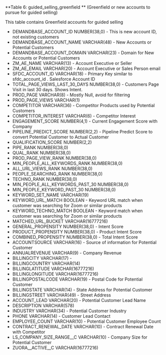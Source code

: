 **Table 6: guided_selling_greenfield ** (Greenfield or new accounts to pursue for guided selling)

This table contains Greenfield accounts for guided selling

- DEMANDBASE_ACCOUNT_ID	NUMBER(38,0) - This is new account ID, not existing customers
- DEMANDBASE_ACCOUNT_NAME	VARCHAR(48) - New Accounts or Potential Customers
- DEMANDBASE_ACCOUNT_DOMAIN	VARCHAR(23) - Domain for New Accounts or Potential Customers
- ZM_AE_NAME	VARCHAR(13) - Account Executive or Seller
- ZM_AE_EMAIL	VARCHAR(20) - Account Executive or Sales Person email
- SFDC_ACCOUNT_ID	VARCHAR(18) - Primary Key similar to sfdc_account_id . Salesforce Account ID
- TOTAL_PAGE_VIEWS_LAST_30_DAYS	NUMBER(38,0) - Customers Page Visit in last 30 days. Shows Intent.
- PROD_PAGE	VARCHAR(8) - Mostly Null, avoid for filtering
- PROD_PAGE_VIEWS	VARCHAR(1)
- COMPETITOR	VARCHAR(36) - Competitor Products used by Potential Customers
- COMPETITOR_INTEREST	VARCHAR(6) - Competitor Interest
- ENGAGEMENT_SCORE	NUMBER(4,1) - Current Engagement Score with Company
- PIPELINE_PREDICT_SCORE	NUMBER(2,2) - Pipeline Predict Score to convert Potential Customer to Actual Customer
- QUALIFICATION_SCORE	NUMBER(2,2)
- PIPE_RANK	NUMBER(38,0)
- QUAL_RANK	NUMBER(38,0)
- PROD_PAGE_VIEW_RANK	NUMBER(38,0)
- MIN_PEOPLE_ALL_KEYWORDS_RANK	NUMBER(38,0)
- ALL_URL_VIEWS_RANK	NUMBER(38,0)
- PEOPLE_SEARCHING_RANK	NUMBER(38,0)
- TECHNO_RANK	NUMBER(38,0)
- MIN_PEOPLE_ALL_KEYWORDS_PAST_30	NUMBER(38,0)
- MIN_PEOPLE_KEYWORD_PAST_30	NUMBER(38,0)
- KEYWORD_SET_NAME	VARCHAR(19)
- KEYWORD_URL_MATCH	BOOLEAN - Keyword URL match when customer was searching for Zoom or similar products
- KEYWORD_TECHNO_MATCH	BOOLEAN - Keyword match when customer was searching for Zoom or similar products
- MATCHED_URL_BUCKET	VARCHAR(16777216)
- GENERAL_PROPENSITY	NUMBER(38,0) - Intent Score
- PRODUCT_PROPENSITY	NUMBER(38,0) - Product Intent Score
- COMBINED_PROPENSITY	NUMBER(38,0) - Total Intent Score
- ACCOUNTSOURCE	VARCHAR(16) - Source of information for Potential Customer
- ANNUALREVENUE	VARCHAR(9) - Company Revenue
- BILLINGCITY	VARCHAR(17) -
- BILLINGCOUNTRY	VARCHAR(14)
- BILLINGLATITUDE	VARCHAR(16777216)
- BILLINGLONGITUDE	VARCHAR(16777216)
- BILLINGPOSTALCODE	VARCHAR(19) - Postal Code for Potential Customer
- BILLINGSTATE	VARCHAR(14) - State Address for Potential Customer
- BILLINGSTREET	VARCHAR(49) - Street Address
- ACCOUNT_LEAD	VARCHAR(20) - Potential Customer Lead Name
- DESCRIPTION	VARCHAR(578)
- INDUSTRY	VARCHAR(34) - Potential Customer Industry
- PHONE	VARCHAR(14) - Customer Lead Contact
- EMPLOYEE_COUNT	VARCHAR(10) - Potential Customer Employee Count
- CONTRACT_RENEWAL_DATE	VARCHAR(10) - Contract Renewal Date with Competitor
- LS_COMPANY_SIZE_RANGE__C	VARCHAR(10) - Company Size for Potential Customer
- ZUORA__ACTIVE__C	VARCHAR(16777216)

